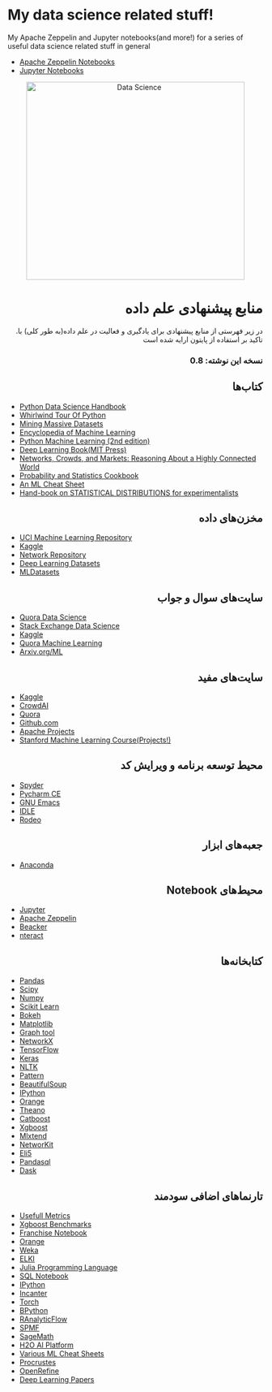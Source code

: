 # My data science related stuff!
My Apache Zeppelin and Jupyter notebooks(and more!) for a series of useful data science related stuff in general

* [Apache Zeppelin Notebooks](zeppelin_notebooks/)
* [Jupyter Notebooks](jupyter_notebooks/)


<div align="center">
  
<img src="http://i.imgur.com/nFXKnl7.png" alt="Data Science" width="431" height="390" />
  

<div align="right">

# منابع پیشنهادی علم داده

.در زیر فهرستی از منابع پیشنهادی برای یادگیری و فعالیت در علم داده(به طور کلی) با تاکید بر استفاده از پایتون ارایه شده است

### نسخه این نوشته: 0.8


## کتاب‌ها

<div align="left">

* [Python Data Science Handbook](https://jakevdp.github.io/PythonDataScienceHandbook/)
* [Whirlwind Tour Of Python](https://jakevdp.github.io/WhirlwindTourOfPython/)
* [Mining Massive Datasets](http://www.mmds.org)
* [Encyclopedia of Machine Learning](https://link.springer.com/referencework/10.1007%2F978-0-387-30164-8)
* [Python Machine Learning (2nd edition)](https://github.com/rasbt/python-machine-learning-book-2nd-edition)
* [Deep Learning Book(MIT Press)](https://github.com/janishar/mit-deep-learning-book-pdf)
* [Networks, Crowds, and Markets: Reasoning About a Highly Connected World ](https://www.cs.cornell.edu/home/kleinber/networks-book/)
* [Probability and Statistics Cookbook](http://statistics.zone)
* [An ML Cheat Sheet](https://github.com/soulmachine/machine-learning-cheat-sheet)
* [Hand-book on STATISTICAL DISTRIBUTIONS for experimentalists](http://www.stat.rice.edu/~dobelman/textfiles/DistributionsHandbook.pdf)

<div align="right">

## مخزن‌های داده

<div align="left">

* [UCI Machine Learning Repository](https://archive.ics.uci.edu/ml/datasets.html)
* [Kaggle](https://www.kaggle.com)
* [Network Repository](http://networkrepository.com)
* [Deep Learning Datasets](http://deeplearning.net/datasets/)
* [MLDatasets](http://mldata.org)

<div align="right">

## سایت‌های سوال و جواب

<div align="left">

* [Quora Data Science](https://www.quora.com/topic/Data-Science)
* [Stack Exchange Data Science](https://datascience.stackexchange.com)
* [Kaggle](https://www.kaggle.com)
* [Quora Machine Learning](https://www.quora.com/topic/Machine-Learning)
* [Arxiv.org/ML](https://arxiv.org/list/stat.ML/recent)

<div align="right">

## سایت‌های مفید

<div align="left">

* [Kaggle](https://www.kaggle.com)
* [CrowdAI](https://www.crowdai.org)
* [Quora](https://www.quora.com)
* [Github.com](https://github.com/)
* [Apache Projects](https://projects.apache.org/)
* [Stanford Machine Learning Course(Projects!)](http://cs229.stanford.edu/projects.html)


<div align="right">

## محیط توسعه برنامه و ویرایش کد

<div align="left">

* [Spyder](https://pythonhosted.org/spyder/)
* [Pycharm CE](https://www.jetbrains.com/pycharm/download/)
* [GNU Emacs](https://www.gnu.org/software/emacs/)
* [IDLE](https://docs.python.org/3/library/idle.html)
* [Rodeo](https://www.yhat.com/products/rodeo)

<div align="right">

## جعبه‌های ابزار

<div align="left">

* [Anaconda](https://conda.io/docs/user-guide/install/download.html)

<div align="right">

## Notebook محیط‌های

<div align="left">

* [Jupyter](http://jupyter.org/)
* [Apache Zeppelin](https://zeppelin.apache.org/)
* [Beacker](http://beakernotebook.com/)
* [nteract](https://nteract.io/)

<div align="right">

## کتابخانه‌ها

<div align="left">

* [Pandas](https://pandas.pydata.org/)
* [Scipy](https://www.scipy.org/)
* [Numpy](http://www.numpy.org/)
* [Scikit Learn](http://scikit-learn.org/)
* [Bokeh](https://bokeh.pydata.org/en/latest/)
* [Matplotlib](https://matplotlib.org/)
* [Graph tool](https://graph-tool.skewed.de/)
* [NetworkX](https://networkx.github.io/)
* [TensorFlow](https://github.com/tensorflow/tensorflow)
* [Keras](https://keras.io/)
* [NLTK](http://www.nltk.org/)
* [Pattern](https://www.clips.uantwerpen.be/pattern)
* [BeautifulSoup](https://www.crummy.com/software/BeautifulSoup/)
* [IPython](https://ipython.org/)
* [Orange](https://orange.biolab.si/)
* [Theano](http://deeplearning.net/software/theano/)
* [Catboost](https://github.com/catboost/catboost)
* [Xgboost](https://github.com/dmlc/xgboost)
* [Mlxtend](https://github.com/rasbt/mlxtend)
* [NetworKit](https://networkit.iti.kit.edu/)
* [Eli5](https://github.com/TeamHG-Memex/eli5)
* [Pandasql](https://github.com/yhat/pandasql)
* [Dask](https://github.com/dask/dask)



<div align="right">

## تارنما‌های اضافی سودمند

<div align="left">

* [Usefull Metrics](https://github.com/habedi/Metrics)
* [Xgboost Benchmarks](https://catboost.yandex/)
* [Franchise Notebook](https://franchise.cloud/)
* [Orange](https://orange.biolab.si/)
* [Weka](https://www.cs.waikato.ac.nz/ml/weka/)
* [ELKI](https://elki-project.github.io/)
* [Julia Programming Language](https://julialang.org/)
* [SQL Notebook](https://sqlnotebook.com/)
* [IPython](https://ipython.org/)
* [Incanter](http://incanter.org/)
* [Torch](http://torch.ch/)
* [BPython](https://bpython-interpreter.org/)
* [RAnalyticFlow](http://r.analyticflow.com/en/)
* [SPMF](http://www.philippe-fournier-viger.com/spmf/)
* [SageMath](http://www.sagemath.org)
* [H2O AI Platform](https://www.h2o.ai/)
* [Various ML Cheat Sheets](https://github.com/kailashahirwar/cheatsheets-ai)
* [Procrustes](https://en.wikipedia.org/wiki/Procrustes)
* [OpenRefine](https://github.com/OpenRefine/OpenRefine)
* [Deep Learning Papers](https://github.com/nasacj/DeepLearningBook/blob/master/DeepLearningPapers.md)
